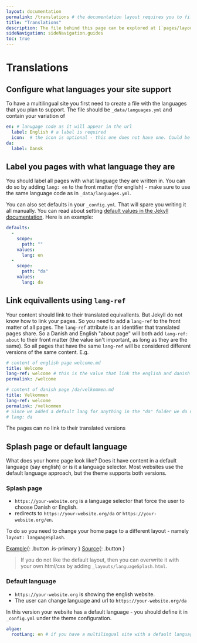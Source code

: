 ```yaml
---
layout: documentation
permalink: /translations # the documentation layout requires you to fill the permalink for it to be highlighted in the side navigation
title: "Translations"
description: The file behind this page can be explored at [`pages/layout/documentation.md`](https://github.com/gbif/jekyll-hp-base-theme/blob/master/pages/layout/documentation.md)
sideNavigation: sideNavigation.guides
toc: true
---
```

# Translations

## Configure what languages your site support
To have a multilingual site you first need to create a file with the languages that you plan to support. The file should be `_data/languages.yml` and contain your variation of
```yml
en: # lanugage code as it will appear in the url
  label: English # a label is required
  icon:  # the icon is optional - this one does not have one. Could be a flag emoji
da:
  label: Dansk
```

## Label you pages with what language they are
You should label all pages with what language they are written in. You can do so by adding `lang: en` to the front matter (for english) - make sure to use the same language code as in `_data/languages.yml`.

You can also set defaults in your `_config.yml`. That will spare you writing it all manually. You can read about setting [default values in the Jekyll documentation](https://jekyllrb.com/docs/configuration/front-matter-defaults/). Here is an example:

```yml
defaults:
  -
    scope:
      path: ""
    values:
      lang: en
  -
    scope:
      path: "da"
    values:
      lang: da
```

## Link equivallents using `lang-ref`
Your content should link to their translated equivallents. But Jekyll do not know how to link your pages. So you need to add a `lang-ref` to the front matter of all pages. The `lang-ref` attribute is an identifier that translated pages share. So a Danish and English "about page" will both add `lang-ref: about` to their front matter (the value isn't important, as long as they are the same). So all pages that have the same `lang-ref` will be considered different versions of the same content. E.g.

```yml
# content of english page welcome.md
title: Welcome
lang-ref: welcome # this is the value that link the english and danish version.
permalink: /welcome

# content of danish page /da/velkommen.md
title: Velkommen
lang-ref: welcome
permalink: /velkommen
# Since we added a default lang for anything in the "da" folder we do not need to add it here
# lang: da
```

The pages can no link to their translated versions


## Splash page or default language
What does your home page look like? Does it have content in a default language (say english) or is it a language selector. Most websites use the default language approach, but the theme supports both versions.

### Splash page
* `https://your-website.org` is a language selector that force the user to choose Danish or English.
* redirects to `https://your-website.org/da` or `https://your-website.org/en`.

To do so you need to change your home page to a different layout - namely `layout: languageSplash`.

[Example](/language-splash){: .button .is-primary } [Source](https://github.com/gbif/jekyll-hp-base-theme/blob/master/pages/language.md){: .button }

> If you do not like the default layout, then you can overwrite it with your own html/css by adding `_layouts/languageSplash.html`.

### Default language
* `https://your-website.org` is showing the english website.
* The user can change language and url to `https://your-website.org/da`

In this version your website has a default language - you should define it in `_config.yml` under the theme configuration.

```yml
algae:
  rootLang: en # if you have a multilingual site with a default language, then you should add define the default language here. The value should be the same that you use for the `lang` attribute on your pages and in your `_data/languages.yml`.
```


